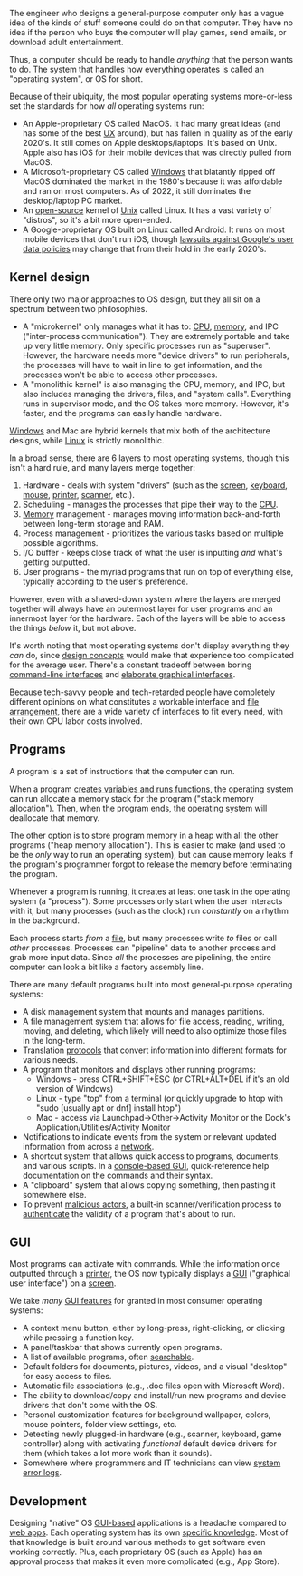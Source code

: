 
The engineer who designs a general-purpose computer only has a vague idea of the kinds of stuff someone could do on that computer. They have no idea if the person who buys the computer will play games, send emails, or download adult entertainment.

Thus, a computer should be ready to handle *anything* that the person wants to do. The system that handles how everything operates is called an "operating system", or OS for short.

Because of their ubiquity, the most popular operating systems more-or-less set the standards for how *all* operating systems run:

- An Apple-proprietary OS called MacOS. It had many great ideas (and has some of the best [UX](design-uxui.md) around), but has fallen in quality as of the early 2020's. It still comes on Apple desktops/laptops. It's based on Unix. Apple also has iOS for their mobile devices that was directly pulled from MacOS.
- A Microsoft-proprietary OS called [Windows](computers-os-windows.md) that blatantly ripped off MacOS dominated the market in the 1980's because it was affordable and ran on most computers. As of 2022, it still dominates the desktop/laptop PC market.
- An [open-source](legal-ip-floss.md) kernel of [Unix](computers-os-unix.md) called Linux. It has a vast variety of "distros", so it's a bit more open-ended.
- A Google-proprietary OS built on Linux called Android. It runs on most mobile devices that don't run iOS, though [lawsuits against Google's user data policies](faang.md) may change that from their hold in the early 2020's.

## Kernel design

There only two major approaches to OS design, but they all sit on a spectrum between two philosophies.

- A "microkernel" only manages what it has to: [CPU](computers-cpu.md), [memory](computers-memory.md), and IPC ("inter-process communication"). They are extremely portable and take up very little memory. Only specific processes run as "superuser". However, the hardware needs more "device drivers" to run peripherals, the processes will have to wait in line to get information, and the processes won't be able to access other processes.
- A "monolithic kernel" is also managing the CPU, memory, and IPC, but also includes managing the drivers, files, and "system calls". Everything runs in supervisor mode, and the OS takes more memory. However, it's faster, and the programs can easily handle hardware.

[Windows](computers-os-windows.md) and Mac are hybrid kernels that mix both of the architecture designs, while [Linux](computers-os-unix.md) is strictly monolithic.

In a broad sense, there are 6 layers to most operating systems, though this isn't a hard rule, and many layers merge together:

1. Hardware - deals with system "drivers" (such as the [screen](computers-screen.md), [keyboard](computers-keyboard.md), [mouse](computers-mouse.md), [printer](computers-printers.md), [scanner](computers-ocr.md), etc.).
2. Scheduling - manages the processes that pipe their way to the [CPU](computers-cpu.md).
3. [Memory](computers-memory.md) management - manages moving information back-and-forth between long-term storage and RAM.
4. Process management - prioritizes the various tasks based on multiple possible algorithms.
5. I/O buffer - keeps close track of what the user is inputting *and* what's getting outputted.
6. User programs - the myriad programs that run on top of everything else, typically according to the user's preference.

However, even with a shaved-down system where the layers are merged together will always have an outermost layer for user programs and an innermost layer for the hardware. Each of the layers will be able to access the things *below* it, but not above.

It's worth noting that most operating systems don't display everything they *can* do, since [design concepts](design-uxui.md) would make that experience too complicated for the average user. There's a constant tradeoff between boring [command-line interfaces](computers-cli.md) and [elaborate graphical interfaces](graphics.md).

Because tech-savvy people and tech-retarded people have completely different opinions on what constitutes a workable interface and [file arrangement](computers-files.md), there are a wide variety of interfaces to fit every need, with their own CPU labor costs involved.

## Programs

A program is a set of instructions that the computer can run.

When a program [creates variables and runs functions](programming-basics.md), the operating system can run allocate a memory stack for the program ("stack memory allocation"). Then, when the program ends, the operating system will deallocate that memory.

The other option is to store program memory in a heap with all the other programs ("heap memory allocation"). This is easier to make (and used to be the *only* way to run an operating system), but can cause memory leaks if the program's programmer forgot to release the memory before terminating the program.

Whenever a program is running, it creates at least one task in the operating system (a "process"). Some processes only start when the user interacts with it, but many processes (such as the clock) run *constantly* on a rhythm in the background.

Each process starts *from* a [file](computers-files.md), but many processes write *to* files or call *other* processes. Processes can "pipeline" data to another process and grab more input data. Since *all* the processes are pipelining, the entire computer can look a bit like a factory assembly line.

There are many default programs built into most general-purpose operating systems:

- A disk management system that mounts and manages partitions.
- A file management system that allows for file access, reading, writing, moving, and deleting, which likely will need to also optimize those files in the long-term.
- Translation [protocols](standards-computers.md) that convert information into different formats for various needs.
- A program that monitors and displays other running programs:
  - Windows - press CTRL+SHIFT+ESC (or CTRL+ALT+DEL if it's an old version of Windows)
  - Linux - type "top" from a terminal (or quickly upgrade to htop with "sudo [usually apt or dnf] install htop")
  - Mac - access via Launchpad->Other->Activity Monitor or the Dock's Application/Utilities/Activity Monitor
- Notifications to indicate events from the system or relevant updated information from across a [network](networks-computer.md).
- A shortcut system that allows quick access to programs, documents, and various scripts. In a [console-based GUI](computers-cli.md), quick-reference help documentation on the commands and their syntax.
- A "clipboard" system that allows copying something, then pasting it somewhere else.
- To prevent [malicious actors](computers-cysec-pentest.md), a built-in scanner/verification process to [authenticate](computers-cysec-authentication.md) the validity of a program that's about to run.

## GUI

Most programs can activate with commands. While the information once outputted through a [printer](computers-printers.md), the OS now typically displays a [GUI](graphics.md) ("graphical user interface") on a [screen](computers-screen.md).

We take *many* [GUI features](design-uxui.md) for granted in most consumer operating systems:

- A context menu button, either by long-press, right-clicking, or clicking while pressing a function key.
- A panel/taskbar that shows currently open programs.
- A list of available programs, often [searchable](programming-algorithms.md).
- Default folders for documents, pictures, videos, and a visual "desktop" for easy access to files.
- Automatic file associations (e.g., .doc files open with Microsoft Word).
- The ability to download/copy and install/run new programs and device drivers that don't come with the OS.
- Personal customization features for background wallpaper, colors, mouse pointers, folder view settings, etc.
- Detecting newly plugged-in hardware (e.g., scanner, keyboard, game controller) along with activating *functional* default device drivers for them (which takes a lot more work than it sounds).
- Somewhere where programmers and IT technicians can view [system error logs](computers-software-redesign.md).

## Development

Designing "native" OS [GUI-based](graphics.md) applications is a headache compared to [web apps](computers-webdev.md). Each operating system has its own [specific knowledge](understanding.md). Most of that knowledge is built around various methods to get software even working correctly. Plus, each proprietary OS (such as Apple) has an approval process that makes it even more complicated (e.g., App Store).
